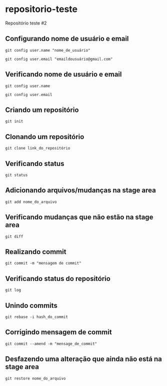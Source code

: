# repositorio-teste
Repositório teste #2

## Configurando nome de usuário e email

```
git config user.name "nome_de_usuário"
```

```
git config user.email "emaildousuário@gmail.com"
```
## Verificando nome de usuário e email

```
git config user.name
```

```
git config user.email
```

## Criando um repositório

```
git init
```

## Clonando um repositório

```
git clone link_do_repositório
```

## Verificando status

```
git status
```

## Adicionando arquivos/mudanças na stage area

```
git add nome_do_arquivo
```

## Verificando mudanças que não estão na stage area

```
git diff
```

## Realizando commit

```
git commit -m "mensagem de commit"
```

## Verificando status do repositório

```
git log
```

## Unindo commits

```
git rebase -i hash_do_commit
```

## Corrigindo mensagem de commit

```
git commit --amend -m "mensage_de_commit"
```

## Desfazendo uma alteração que ainda não está na stage area

```
git restore nome_do_arquivo
```

